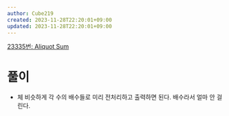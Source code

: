 ```yaml
---
author: Cube219
created: 2023-11-28T22:20:01+09:00
updated: 2023-11-28T22:20:01+09:00
---
```


[23335번: Aliquot Sum](https://www.acmicpc.net/problem/23335)

# 풀이

* 체 비슷하게 각 수의 배수들로 미리 전처리하고 출력하면 된다. 배수라서 얼마 안 걸린다.

